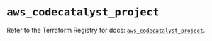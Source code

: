 # `aws_codecatalyst_project`

Refer to the Terraform Registry for docs: [`aws_codecatalyst_project`](https://registry.terraform.io/providers/hashicorp/aws/5.59.0/docs/resources/codecatalyst_project).
